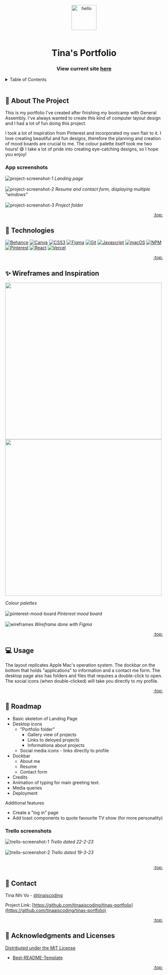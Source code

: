 <a name="readme-top"></a>

<!-- PROJECT SHIELDS -->
<!--
*** I'm using markdown "reference style" links for readability.
*** Reference links are enclosed in brackets [ ] instead of parentheses ( ).
*** See the bottom of this document for the declaration of the reference variables
*** for contributors-url, forks-url, etc. This is an optional, concise syntax you may use.
*** https://www.markdownguide.org/basic-syntax/#reference-style-links
-->

<!-- PROJECT LOGO -->
<div align="center">
  <img src="./src/images/onigiri2.png" alt="hello" width="80"> 
</div>
<!--
<div align="center">
  <a href="https://github.com/tinaaiscoding/tinas-portfolio">
    <img src="images/logo.png" alt="Logo" width="80" height="80">
  </a>
-->
<br>

<h1 align="center">Tina's Portfolio</h1>
  <h3 align="center">
    View current site <a href="https://tina-vo.vercel.app/">here</a>
  </h3>
</div>

<!-- TABLE OF CONTENTS -->
<details>
  <summary>Table of Contents</summary>
  <ol>
    <li><a href="#pencil-about-the-project">About The Project</a></li>
    <li><a href="#rocket-technologies">Technologies</a></li>
    <li><a href="#sparkles-wireframes-and-inspiration">Wireframes and Inspiration</a></li>
    <li><a href="#computer-usage">Usage</a></li>
    <li><a href="#car-roadmap">Roadmap</a></li>
    <li><a href="#iphone-contact">Contact</a></li>
    <li><a href="#bow-acknowledgments-and-licenses">Acknowledgments and Licenses</a></li>
  </ol>
</details>

<br>
<!-- ABOUT THE PROJECT -->

## :pencil: About The Project

<!-- [![Product Name Screen Shot][product-screenshot]](https://example.com) -->

This is my portfolio I've created after finishing my bootcamp with General Assembly. I've always wanted to create this kind of computer layout design and I had a lot of fun doing this project.

I took a lot of inspiration from Pinterest and incorporated my own flair to it. I love creating beautiful and fun designs, therefore the planning and creation of mood boards are crucial to me. The colour palette itself took me two hours! 😅 I take a lot of pride into creating eye-catching designs, so I hope you enjoy!

### App screenshots 
![project-screenshot-1](./src/images/READMEImages/project-screenshot-1.png)
_Landing page_
<br>
<br>
![project-screenshot-2](./src/images/READMEImages/project-screenshot-2.png)
_Resume and contact form, displaying multiple "windows"_
<br>
<br>
![project-screenshot-3](./src/images/READMEImages/project-screenshot-3.png)
_Project folder_
<p align="right"><a href="#readme-top">:top:</a></p>

## :rocket: Technologies

[![Behance][behance]][behance-url]
[![Canva][canva]][canva-url]
[![CSS3][css3]][css-url]
[![Figma][figma]][figma-url]
[![Git][git]][git-url]
[![Javascript][javascript]][javascript-url]
[![macOS][macOS]][macOS-url]
[![NPM][npm]][npm-url]
[![Pinterest][pinterest]][pinterest-url]
[![React][react.js]][react-url]
[![Vercel][vercel]][vercel-url]

<p align="right"><a href="#readme-top">:top:</a></p>

## :sparkles: Wireframes and Inspiration
<p float="left">
  <img src="./src/images/READMEImages/colour-palette-1.png" width="500" />
  <img src="./src/images/READMEImages/colour-palette-2.png" width="500" />
</p>

*Colour palettes*
<br>
<br>
![pinterest-mood-board](./src/images/READMEImages/pinterest-mood-board.png)
*Pinterest mood board*
<br>
<br>
![wireframes](./src/images/READMEImages/wireframes.png)
*Wireframe done with Figma*

<p align="right"><a href="#readme-top">:top:</a></p>

<!-- USAGE EXAMPLES -->

## :computer: Usage

The layout replicates Apple Mac's operation system. The dockbar on the bottom that holds "applications" to information and a contact me form. The desktop page also has folders and files that requires a double-click to open. The social icons (when double-clicked) will take you directly to my profile.

<p align="right"><a href="#readme-top">:top:</a></p>

<!-- ROADMAP -->

## :car: Roadmap

- Basic skeleton of Landing Page
- Desktop icons
  - "Portfolio folder"
    - Gallery view of projects
    - Links to deloyed projects
    - Informationa about projects
  - Social media icons - links directly to profile
- Dockbar
  - About me
  - Resume
  - Contact form
- Credits
- Animation of typing for main greeting text.
- Media queries
- Deployment

Additional features

- Create a "log in" page
- Add toast components to quote favourite TV show (for more personality)

### Trello screenshots
![trello-screenshot-1](./src/images/READMEImages/trello-screenshot-1.png)
*Trello dated 22-2-23*
<br>
<br>
![trello-screenshot-2](./src/images/READMEImages/trello-screenshot-2.png)
*Trello dated 19-3-23*
<br>
<br>

<!-- See the [open issues](https://github.com/tinaaiscoding/tinas-portfolio/issues) for a full list of proposed features (and known issues). -->

<p align="right"><a href="#readme-top">:top:</a></p>

<!-- CONTACT -->

## :iphone: Contact

Tina Nhi Vo - [@tinaiscoding](https://twitter.com/tinaiscoding)

Project Link: [https://github.com/tinaaiscoding/tinas-portfolio](https://github.com/tinaaiscoding/tinas-portfolio)

<p align="right"><a href="#readme-top">:top:</a></p>

<!-- ACKNOWLEDGMENTS & LICENSE -->

## :bow: Acknowledgments and Licenses

[Distributed under the MIT License](https://github.com/othneildrew/Best-README-Template/blob/master/LICENSE.txt)

- [Best-README-Template](https://github.com/othneildrew/Best-README-Template)
<!-- * []()
- []() -->

<p align="right"><a href="#readme-top">:top:</a></p>

<!-- MARKDOWN LINKS & IMAGES -->
<!-- https://www.markdownguide.org/basic-syntax/#reference-style-links -->

[contributors-shield]: https://img.shields.io/github/contributors/tinaaiscoding/tinas-portfolio.svg?style=for-the-badge
[contributors-url]: https://github.com/tinaaiscoding/tinas-portfolio/graphs/contributors
[forks-shield]: https://img.shields.io/github/forks/tinaaiscoding/tinas-portfolio.svg?style=for-the-badge
[forks-url]: https://github.com/tinaaiscoding/tinas-portfolio/network/members
[stars-shield]: https://img.shields.io/github/stars/tinaaiscoding/tinas-portfolio.svg?style=for-the-badge
[stars-url]: https://github.com/tinaaiscoding/tinas-portfolio/stargazers
[issues-shield]: https://img.shields.io/github/issues/tinaaiscoding/tinas-portfolio.svg?style=for-the-badge
[issues-url]: https://github.com/tinaaiscoding/tinas-portfolio/issues
[license-shield]: https://img.shields.io/github/license/tinaaiscoding/tinas-portfolio.svg?style=for-the-badge
[license-url]: https://github.com/tinaaiscoding/tinas-portfolio/blob/master/LICENSE.txt
[linkedin-shield]: https://img.shields.io/badge/-LinkedIn-black.svg?style=for-the-badge&logo=linkedin&colorB=555
[linkedin-url]: https://linkedin.com/in/tinanhivo
[product-screenshot]: images/screenshot.png
[react.js]: https://img.shields.io/badge/React-20232A?style=for-the-badge&logo=react&logoColor=61DAFB
[react-url]: https://reactjs.org/
[javascript]: https://img.shields.io/badge/JavaScript-323330?style=for-the-badge&logo=javascript&logoColor=F7DF1E
[javascript-url]: https://www.javascript.com/
[css3]: https://img.shields.io/badge/CSS3-1572B6?style=for-the-badge&logo=css3&logoColor=white
[css-url]: https://www.w3.org/TR/CSS/#css

[figma]: https://img.shields.io/badge/figma-%23F24E1E.svg?style=for-the-badge&logo=figma&logoColor=white]
[figma-url]: https://www.figma.com/
[pinterest]: https://img.shields.io/badge/Pinterest-%23E60023.svg?style=for-the-badge&logo=Pinterest&logoColor=white
[pinterest-url]: https://www.pinterest.com.au/
[canva]: https://img.shields.io/badge/Canva-%2300C4CC.svg?style=for-the-badge&logo=Canva&logoColor=white
[canva-url]: https://www.canva.com/
[behance]: https://img.shields.io/badge/Behance-1769ff?style=for-the-badge&logo=behance&logoColor=white
[behance-url]: https://www.behance.net/
[git]: https://img.shields.io/badge/git-%23F05033.svg?style=for-the-badge&logo=git&logoColor=white
[git-url]: https://git-scm.com/
[macOS]: https://img.shields.io/badge/mac%20os-000000?style=for-the-badge&logo=macos&logoColor=F0F0F0
[macOS-url]: https://www.apple.com/au/macos
[npm]: https://img.shields.io/badge/NPM-%23CB3837.svg?style=for-the-badge&logo=npm&logoColor=white
[npm-url]: https://www.npmjs.com/
[vercel]: https://img.shields.io/badge/vercel-%23000000.svg?style=for-the-badge&logo=vercel&logoColor=white
[vercel-url]: https://vercel.com/
